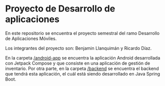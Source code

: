 # Proyecto de Desarrollo de aplicaciones

En este repositorio se encuentra el proyecto semestral del ramo Desarrollo de Aplicaciones Móviles.

Los integrantes del proyecto son: Benjamin Llanquimán y Ricardo Díaz.

En la carpeta [/android-app](/android-app) se encuentra la aplicación Android desarrollada con Jetpack Compose y que consiste en una aplicación de gestión de inventario. Por otra parte, en la carpeta [/backend](/backend) se encuentra el backend que tendrá esta aplicación, el cuál está siendo desarrollado en Java Spring Boot.